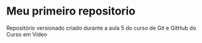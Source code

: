 # Meu primeiro repositorio
 Repositório versionado criado durante a aula 5 do curso de Git e GitHub do Curso em Vídeo
